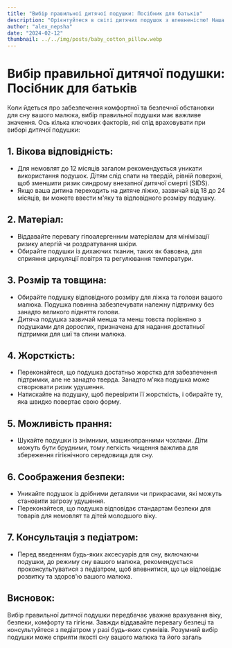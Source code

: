 ```yaml
---
title: "Вибір правильної дитячої подушки: Посібник для батьків"
description: "Орієнтуйтеся в світі дитячих подушок з впевненістю! Наша всеосяжна інструкція для батьків насичена важливими порадами та уявленнями, щоб допомогти вам вибрати ідеальну подушку для вашого малятка."
author: "alex_nepsha"
date: "2024-02-12"
thumbnail: ../../img/posts/baby_cotton_pillow.webp
---
```


# Вибір правильної дитячої подушки: Посібник для батьків

Коли йдеться про забезпечення комфортної та безпечної обстановки для сну вашого малюка, вибір правильної подушки має важливе значення. Ось кілька ключових факторів, які слід враховувати при виборі дитячої подушки:

## 1. **Вікова відповідність:**

- Для немовлят до 12 місяців загалом рекомендується уникати використання подушок. Дітям слід спати на твердій, рівній поверхні, щоб зменшити ризик синдрому внезапної дитячої смерті (SIDS).
- Якщо ваша дитина переходить на дитяче ліжко, зазвичай від 18 до 24 місяців, ви можете ввести м'яку та відповідного розміру подушку.

## 2. **Матеріал:**

- Віддавайте перевагу гіпоалергенним матеріалам для мінімізації ризику алергій чи роздратування шкіри.
- Обирайте подушки із дихаючих тканин, таких як бавовна, для сприяння циркуляції повітря та регулювання температури.

## 3. **Розмір та товщина:**

- Обирайте подушку відповідного розміру для ліжка та голови вашого малюка. Подушка повинна забезпечувати належну підтримку без занадто великого підняття голови.
- Дитяча подушка зазвичай менша та менш товста порівняно з подушками для дорослих, призначена для надання достатньої підтримки для шиї та спини малюка.

## 4. **Жорсткість:**

- Переконайтеся, що подушка достатньо жорстка для забезпечення підтримки, але не занадто тверда. Занадто м'яка подушка може створювати ризик удушення.
- Натискайте на подушку, щоб перевірити її жорсткість, і обирайте ту, яка швидко повертає свою форму.

## 5. **Можливість прання:**

- Шукайте подушки із знімними, машинопранними чохлами. Діти можуть бути брудними, тому легкість чищення важлива для збереження гігієнічного середовища для сну.

## 6. **Соображения безпеки:**

- Уникайте подушок із дрібними деталями чи прикрасами, які можуть становити загрозу удушення.
- Переконайтеся, що подушка відповідає стандартам безпеки для товарів для немовлят та дітей молодшого віку.

## 7. **Консультація з педіатром:**

- Перед введенням будь-яких аксесуарів для сну, включаючи подушки, до режиму сну вашого малюка, рекомендується проконсультуватися з педіатром, щоб впевнитися, що це відповідає розвитку та здоров'ю вашого малюка.

## Висновок:

Вибір правильної дитячої подушки передбачає уважне врахування віку, безпеки, комфорту та гігієни. Завжди віддавайте перевагу безпеці та консультуйтеся з педіатром у разі будь-яких сумнівів. Розумний вибір подушки може сприяти якості сну вашого малюка та його загаль
